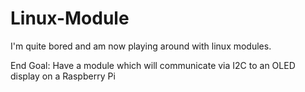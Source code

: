 # Linux-Module

I'm quite bored and am now playing around with linux modules.

End Goal: Have a module which will communicate via I2C to an OLED display on a Raspberry Pi
